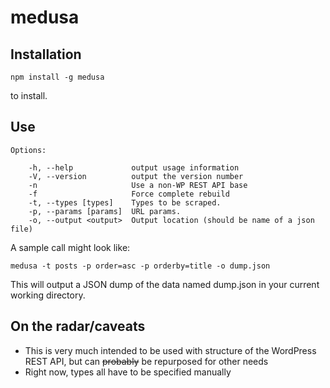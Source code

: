# medusa

## Installation 

```
npm install -g medusa
```

to install.

## Use

```
Options:

    -h, --help             output usage information
    -V, --version          output the version number
    -n                     Use a non-WP REST API base
    -f                     Force complete rebuild
    -t, --types [types]    Types to be scraped.
    -p, --params [params]  URL params.
    -o, --output <output>  Output location (should be name of a json file)
```

A sample call might look like:

```
medusa -t posts -p order=asc -p orderby=title -o dump.json
```

This will output a JSON dump of the data named dump.json in your current working directory.

## On the radar/caveats

* This is very much intended to be used with structure of the WordPress REST API, but can ~~probably~~ be repurposed for other needs
* Right now, types all have to be specified manually
